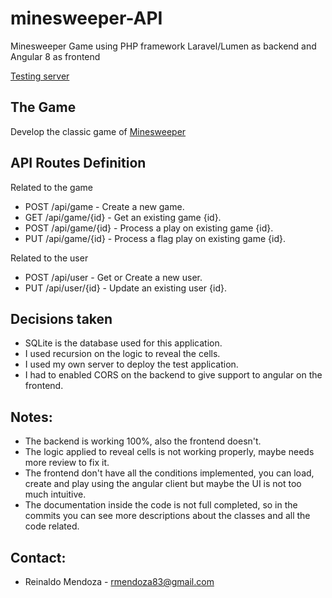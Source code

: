 # minesweeper-API
Minesweeper Game using PHP framework Laravel/Lumen as backend and Angular 8 as frontend

[Testing server](https://minesweeper.sophie-ware.com/)

## The Game
Develop the classic game of [Minesweeper](https://en.wikipedia.org/wiki/Minesweeper_(video_game))

## API Routes Definition
Related to the game
* POST /api/game      - Create a new game.
* GET  /api/game/{id} - Get an existing game {id}.
* POST /api/game/{id} - Process a play on existing game {id}.
* PUT  /api/game/{id} - Process a flag play on existing game {id}.

Related to the user
* POST /api/user      - Get or Create a new user.
* PUT  /api/user/{id} - Update an existing user {id}.


## Decisions taken
* SQLite is the database used for this application.
* I used recursion on the logic to reveal the cells.
* I used my own server to deploy the test application.
* I had to enabled CORS on the backend to give support to angular on the frontend.

## Notes:
* The backend is working 100%, also the frontend doesn't.
* The logic applied to reveal cells is not working properly, maybe needs more review to fix it.
* The frontend don't have all the conditions implemented, you can load, create and play using the angular client but maybe the UI is not too much intuitive.
* The documentation inside the code is not full completed, so in the commits you can see more descriptions about the classes and all the code related.

## Contact:
* Reinaldo Mendoza - rmendoza83@gmail.com